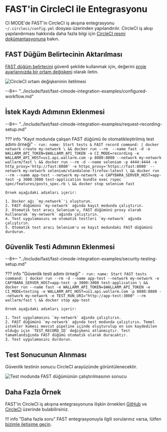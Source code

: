 [circleci-config-yaml]:         https://circleci.com/docs/2.0/writing-yaml/#section=configuration
[fast-node-token]:              ../../operations/create-node.md
[circleci-set-env-var]:         https://circleci.com/docs/2.0/env-vars/#setting-an-environment-variable-in-a-project
[circleci-example-env-var]:     ../../../images/fast/poc/common/examples/circleci-cimode/circleci-env-var-example.png
[fast-example-result]:          ../../../images/fast/poc/common/examples/circleci-cimode/circleci-example.png
[fast-ci-mode-record]:          ../ci-mode-recording.md#environment-variables-in-recording-mode
[fast-ci-mode-test]:            ../ci-mode-testing.md#environment-variables-in-testing-mode
[mail-to-us]:                   mailto:support@wallarm.com
[fast-examples-github]:         https://github.com/wallarm/fast-examples 
[fast-example-circleci]:        https://circleci.com/gh/wallarm/fast-example-circleci-dvwa-integration


# FAST'in CircleCI ile Entegrasyonu

CI MODE'de FAST'in CircleCI iş akışına entegrasyonu `~/.circleci/config.yml` dosyası üzerinden yapılandırılır. CircleCI iş akışı yapılandırması hakkında daha fazla bilgi için [CircleCI resmi dokümantasyonuna][circleci-config-yaml] bakın.

## FAST Düğüm Belirtecinin Aktarılması

[FAST düğüm belirtecini][fast-node-token] güvenli şekilde kullanmak için, değerini [proje ayarlarınızda bir ortam değişkeni][circleci-set-env-var] olarak iletin.

![CircleCI ortam değişkeninin iletilmesi][circleci-example-env-var]

--8<-- "../include/fast/fast-cimode-integration-examples/configured-workflow.md"

## İstek Kaydı Adımının Eklenmesi

--8<-- "../include/fast/fast-cimode-integration-examples/request-recording-setup.md"

??? info "Kayıt modunda çalışan FAST düğümü ile otomatikleştirilmiş test adımı örneği"
    ```
    - run:
          name: Start tests & FAST record
          command: |
            docker network create my-network \
            && docker run --rm  --name fast -d -e WALLARM_API_TOKEN=$WALLARM_API_TOKEN -e CI_MODE=recording -e WALLARM_API_HOST=us1.api.wallarm.com -p 8080:8080 --network my-network wallarm/fast \
            && docker run --rm -d --name selenium -p 4444:4444 -e http_proxy='http://fast:8080' -e https_proxy='https://fast:8080' --network my-network selenium/standalone-firefox:latest \
            && docker run --rm --name app-test --network my-network -e CAPYBARA_SERVER_HOST=app-test -p 3000:3000 test-application bundle exec rspec spec/features/posts_spec.rb \
            && docker stop selenium fast 
    ```

    Örnek aşağıdaki adımları içerir:

    1. Docker ağı `my-network`'i oluşturun.
    2. FAST düğümünü `my-network` ağında kayıt modunda çalıştırın.
    3. Otomatik test aracı Selenium'u, FAST düğümünü proxy olarak kullanarak `my-network` ağında çalıştırın.
    4. Test uygulamasını ve otomatik testleri `my-network` ağında çalıştırın.
    5. Otomatik test aracı Selenium'u ve kayıt modundaki FAST düğümünü durdurun.

## Güvenlik Testi Adımının Eklenmesi

--8<-- "../include/fast/fast-cimode-integration-examples/security-testing-setup.md"

??? info "Güvenlik testi adımı örneği"
    ```
    - run:
        name: Start FAST tests
        command: |
          docker run --rm -d --name app-test --network my-network -e CAPYBARA_SERVER_HOST=app-test -p 3000:3000 test-application \
          && docker run --name fast -e WALLARM_API_TOKEN=$WALLARM_API_TOKEN -e CI_MODE=testing -e WALLARM_API_HOST=us1.api.wallarm.com -p 8080:8080 --network my-network -e TEST_RUN_URI="http://app-test:3000" --rm wallarm/fast \
          && docker stop app-test
    ```

    Örnek aşağıdaki adımları içerir:

    1. Test uygulamasını `my-network` ağında çalıştırın.
    2. FAST düğümünü `my-network` ağında test modunda çalıştırın. Temel istekler kümesi mevcut pipeline içinde oluşturulup en son kaydedilen olduğu için `TEST_RECORD_ID` değişkeni atlanmıştır. Test tamamlandığında FAST düğümü otomatik olarak duracaktır.
    3. Test uygulamasını durdurun.

## Test Sonucunun Alınması

Güvenlik testinin sonucu CircleCI arayüzünde görüntülenecektir.

![Test modunda FAST düğümünün çalıştırılmasının sonucu][fast-example-result]

## Daha Fazla Örnek

FAST'in CircleCI iş akışına entegrasyonuna ilişkin örnekleri [GitHub][fast-examples-github] ve [CircleCI][fast-example-circleci] üzerinde bulabilirsiniz.

!!! info "Daha fazla soru"
    FAST entegrasyonuyla ilgili sorularınız varsa, lütfen [bizimle iletişime geçin][mail-to-us].